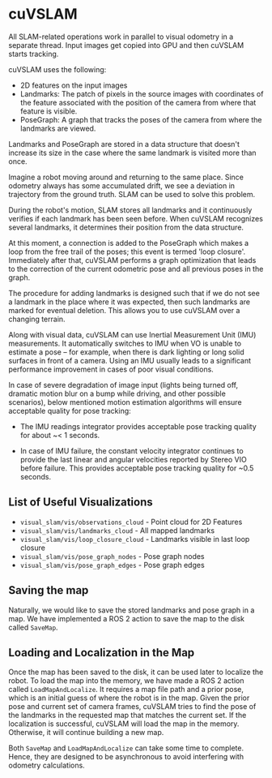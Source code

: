 # cuVSLAM

All SLAM-related operations work in parallel to visual odometry in a separate thread. Input images get copied into GPU and then cuVSLAM starts tracking.

cuVSLAM uses the following:

* 2D features on the input images
* Landmarks: The patch of pixels in the source images with coordinates of the feature associated with the position of the camera from where that feature is visible.
* PoseGraph: A graph that tracks the poses of the camera from where the landmarks are viewed.

Landmarks and PoseGraph are stored in a data structure that doesn't increase its size in the case where the same landmark is visited more than once.

Imagine a robot moving around and returning to the same place. Since odometry always has some accumulated drift, we see a deviation in trajectory from the ground truth. SLAM can be used to solve this problem.

During the robot's motion, SLAM stores all landmarks and it continuously verifies if each landmark has been seen before. When cuVSLAM recognizes several landmarks, it determines their position from the data structure.

At this moment, a connection is added to the PoseGraph which makes a loop from the free trail of the poses; this event is termed 'loop closure'. Immediately after that, cuVSLAM performs a graph optimization that leads to the correction of the current odometric pose and all previous poses in the graph.

The procedure for adding landmarks is designed such that if we do not see a landmark in the place where it was expected, then such landmarks are marked for eventual deletion. This allows you to use cuVSLAM over a changing terrain.

Along with visual data, cuVSLAM can use Inertial Measurement Unit (IMU) measurements. It automatically switches to IMU when VO is unable to estimate a pose – for example, when there is dark lighting or long solid surfaces in front of a camera. Using an IMU usually leads to a significant performance improvement in cases of poor visual conditions.

In case of severe degradation of image input (lights being turned off, dramatic motion blur on a bump while driving, and other possible scenarios), below mentioned motion estimation algorithms will ensure acceptable quality for pose tracking:

* The IMU readings integrator provides acceptable pose tracking quality for about ~< 1 seconds.

* In case of IMU failure, the constant velocity integrator continues to provide the last linear and angular velocities reported by Stereo VIO before failure. 
This provides acceptable pose tracking quality for ~0.5 seconds.

## List of Useful Visualizations

* `visual_slam/vis/observations_cloud` - Point cloud for 2D Features
* `visual_slam/vis/landmarks_cloud` - All mapped landmarks
* `visual_slam/vis/loop_closure_cloud` - Landmarks visible in last loop closure
* `visual_slam/vis/pose_graph_nodes` - Pose graph nodes
* `visual_slam/vis/pose_graph_edges` - Pose graph edges

## Saving the map

Naturally, we would like to save the stored landmarks and pose graph in a map. We have implemented a ROS 2 action to save the map to the disk called `SaveMap`.

## Loading and Localization in the Map

Once the map has been saved to the disk, it can be used later to localize the robot. To load the map into the memory, we have made a ROS 2 action called `LoadMapAndLocalize`. It requires a map file path and a prior pose, which is an initial guess of where the robot is in the map. Given the prior pose and current set of camera frames, cuVSLAM tries to find the pose of the landmarks in the requested map that matches the current set. If the localization is successful, cuVSLAM will load the map in the memory. Otherwise, it will continue building a new map.

Both `SaveMap` and `LoadMapAndLocalize` can take some time to complete. Hence, they are designed to be asynchronous to avoid interfering with odometry calculations.
